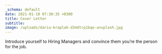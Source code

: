 ```yaml
---
_schema: default
date: 2021-01-10 07:30:35 +0300
title: Cover Letter
subtitle:
image: /uploads/daria-kraplak-d34dtrp1bqo-unsplash.jpg
---
```

Introduce yourself to Hiring Managers and convince them you’re the person for the job.